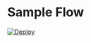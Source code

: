 # Sample Flow
[![Deploy](https://github.com/tekos-flow/sample/blob/master/deploy-to-tekos.png)](https://chat.tekos.co/?msg=deploy%20template%20https://github.com/tekos-flow/sample%20#/user/@tekos-test:m.tekos.co)
